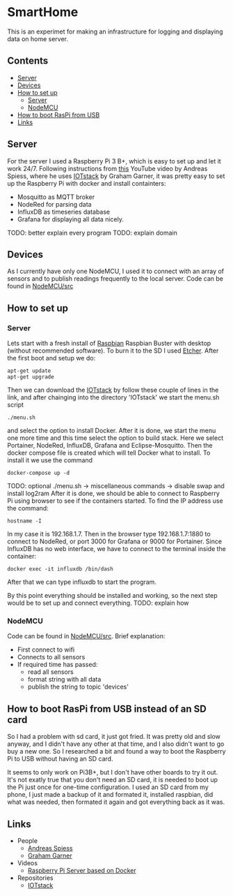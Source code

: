 # SmartHome
This is an experimet for making an infrastructure for logging and displaying data on home server.

## Contents
 - [Server](#server)
 - [Devices](#devices)
 - [How to set up](#how-to-set-up)
   - [Server](#how-to-set-up)
   - [NodeMCU](#nodemcu)
 - [How to boot RasPi from USB](#how-to-boot-raspi-from-usb-instead-of-an-sd-card)
 - [Links](#links)


## Server
For the server I used a Raspberry Pi 3 B+, which is easy to set up and let it work 24/7. Following instructions from [this](https://www.youtube.com/watch?v=a6mjt8tWUws) YouTube video by Andreas Spiess, where he uses [IOTstack](https://github.com/gcgarner/IOTstack) by Graham Garner, it was pretty easy to set up the Raspberry Pi with docker and install containters:
- Mosquitto as MQTT broker
- NodeRed for parsing data
- InfluxDB as timeseries database
- Grafana for displaying all data nicely.

TODO: better explain every program
TODO: explain domain


## Devices
As I currently have only one NodeMCU, I used it to connect with an array of sensors and to publish readings frequently to the local server. Code can be found in [NodeMCU/src](NodeMCU/src)


## How to set up
### Server
Lets start with a fresh install of [Raspbian](https://www.raspberrypi.org/downloads/raspbian/) Raspbian Buster with desktop (without recommended software). To burn it to the SD I used [Etcher](https://www.balena.io/etcher/). After the first boot and setup we do:
```
apt-get update
apt-get upgrade
```
Then we can download the [IOTstack](https://github.com/gcgarner/IOTstack#download-the-project) by follow these couple of lines in the link, and after chainging into the directory 'IOTstack' we start the menu.sh script
```
./menu.sh
``` 
and select the option to install Docker. After it is done, we start the menu one more time and this time select the option to build stack. Here we select Portainer, NodeRed, InfluxDB, Grafana and Eclipse-Mosquitto. Then the docker compose file is created which will tell Docker what to install. To install it we use the command
```
docker-compose up -d
```
TODO: optional ./menu.sh -> miscellaneous commands -> disable swap and install log2ram
After it is done, we should be able to connect to Raspberry Pi using browser to see if the containers started. To find the IP address use the command:
```
hostname -I
```
In my case it is 192.168.1.7. Then in the browser type 192.168.1.7:1880 to connect to NodeRed, or port 3000 for Grafana or 9000 for Portainer. Since InfluxDB has no web interface, we have to connect to the terminal inside the container:
```
docker exec -it influxdb /bin/dash
```
After that we can type influxdb to start the program.

By this point everything should be installed and working, so the next step would be to set up and connect everything.
TODO: explain how


### NodeMCU
Code can be found in [NodeMCU/src](NodeMCU/src). Brief explanation:
- First connect to wifi
- Connects to all sensors
- If required time has passed:
	- read all sensors
	- format string with all data
	- publish the string to topic 'devices'
	
## How to boot RasPi from USB instead of an SD card
So I had a problem with sd card, it just got fried. It was pretty old and slow anyway, and I didn't have any other at that time, and I also didn't want to go buy a new one. So I researched a bit and found a way to boot the Raspberry Pi to USB without having an SD card.

It seems to only work on Pi3B+, but I don't have other boards to try it out. It's not exatly true that you don't need an SD card, it is needed to boot up the Pi just once for one-time configuration. I used an SD card from my phone, I just made a backup of it and formated it, installed raspbian, did what was needed, then formated it again and got everything back as it was.


## Links
- People
	- [Andreas Spiess](https://www.youtube.com/channel/UCu7_D0o48KbfhpEohoP7YSQ)
	- [Graham Garner](https://github.com/gcgarner)
- Videos
	- [Raspberry Pi Server based on Docker](https://www.youtube.com/watch?v=a6mjt8tWUws)
- Repositories
	- [IOTstack](https://github.com/gcgarner/IOTstack)
